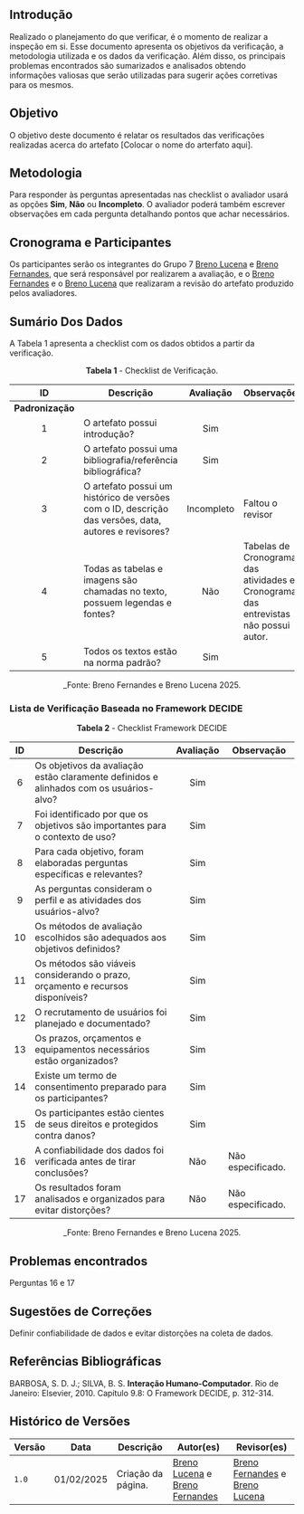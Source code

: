 ## Introdução

Realizado o planejamento do que verificar, é o momento de realizar a inspeção em si. Esse documento apresenta os objetivos da verificação, a metodologia utilizada e os dados da verificação. Além disso, os principais problemas encontrados são sumarizados e analisados obtendo informações valiosas que serão utilizadas para sugerir ações corretivas para os mesmos.

## Objetivo

O objetivo deste documento é relatar os resultados das verificações realizadas acerca do artefato [Colocar o nome do arterfato aqui].

## Metodologia

 Para responder às perguntas apresentadas nas checklist o avaliador usará as opções **Sim**, **Não** ou **Incompleto**. O avaliador poderá também escrever observações em cada pergunta detalhando pontos que achar necessários.

## Cronograma e Participantes

Os participantes serão os integrantes do Grupo 7 [Breno Lucena](https://github.com/BrenoLUCO) e [Breno Fernandes](https://github.com/Brenofrds), que será responsável por realizarem a avaliação, e o [Breno Fernandes](https://github.com/Brenofrds) e o [Breno Lucena](https://github.com/BrenoLUCO) que realizaram a revisão do artefato produzido pelos avaliadores.

## Sumário Dos Dados

A Tabela 1 apresenta a checklist com os dados obtidos a partir da verificação.

<center>

**Tabela 1** - Checklist de Verificação.

|   ID   | Descrição                                                                                     | Avaliação  | Observações          |
|:------:|-----------------------------------------------------------------------------------------------|:----------:|-----------------------|
| **Padronização** |                                                                                     |            |                       |
|   1    | O artefato possui introdução?                                                                 |   Sim         |                       |
|   2    | O artefato possui uma bibliografia/referência bibliográfica?                                  |      Sim      |                       |
|   3    | O artefato possui um histórico de versões com o ID, descrição das versões, data, autores e revisores? |   Incompleto         |     Faltou o revisor                  |
|   4    | Todas as tabelas e imagens são chamadas no texto, possuem legendas e fontes?                  |    Não        |       Tabelas de Cronograma das atividades e Cronograma das entrevistas não possui autor.             |
|   5    | Todos os textos estão na norma padrão?                                                        |   Sim         |                       |

_Fonte: Breno Fernandes e Breno Lucena 2025.

</center>

### Lista de Verificação Baseada no Framework DECIDE

<center>

**Tabela 2** - Checklist Framework DECIDE

|  ID  | Descrição                                                                                   | Avaliação  | Observação            |
|:----:|---------------------------------------------------------------------------------------------|:----------:|-----------------------|
|  6   | Os objetivos da avaliação estão claramente definidos e alinhados com os usuários-alvo?      |    Sim        |                       |
|  7   | Foi identificado por que os objetivos são importantes para o contexto de uso?               |      Sim      |                       |
|  8   | Para cada objetivo, foram elaboradas perguntas específicas e relevantes?                    |   Sim         |                       |
|  9   | As perguntas consideram o perfil e as atividades dos usuários-alvo?                         |    Sim        |                       |
| 10   | Os métodos de avaliação escolhidos são adequados aos objetivos definidos?                   |    Sim        |                       |
| 11   | Os métodos são viáveis considerando o prazo, orçamento e recursos disponíveis?              |   Sim         |                       |
| 12   | O recrutamento de usuários foi planejado e documentado?                                     |    Sim        |                       |
| 13   | Os prazos, orçamentos e equipamentos necessários estão organizados?                         |    Sim        |                       |
| 14   | Existe um termo de consentimento preparado para os participantes?                           |     Sim       |                       |
| 15   | Os participantes estão cientes de seus direitos e protegidos contra danos?                  |     Sim       |                       |
| 16   | A confiabilidade dos dados foi verificada antes de tirar conclusões?                        |    Não        |         Não especificado.              |
| 17   | Os resultados foram analisados e organizados para evitar distorções?                       |     Não       |        Não especificado.               |


_Fonte: Breno Fernandes e Breno Lucena 2025.

</center>

## Problemas encontrados

Perguntas 16 e 17




## Sugestões de Correções

Definir confiabilidade de dados e evitar distorções na coleta de dados.



## Referências Bibliográficas

BARBOSA, S. D. J.; SILVA, B. S. **Interação Humano-Computador**. Rio de Janeiro: Elsevier, 2010. Capítulo 9.8: O Framework DECIDE, p. 312-314.


## Histórico de Versões

| Versão | Data       | Descrição              | Autor(es)                                        | Revisor(es)                                    |
| ------ | ---------- | ---------------------- | ------------------------------------------------ | ---------------------------------------------- |
| `1.0`  | 01/02/2025 | Criação da página.     | [Breno Lucena](https://github.com/BrenoLUCO) e [Breno Fernandes](https://github.com/Brenofrds)     | [Breno Fernandes](https://github.com/Brenofrds) e [Breno Lucena](https://github.com/BrenoLUCO)|